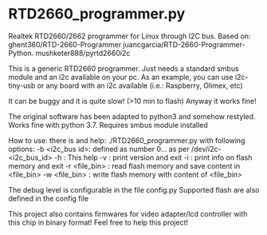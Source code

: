 # RTD2660_programmer.py
Realtek RTD2660/2662 programmer for Linux through I2C bus.
Based on: 			ghent360/RTD-2660-Programmer
					juancgarcia/RTD-2660-Programmer-Python.
					mushketer888/pyrtd2660i2c


This is a generic RTD2660 programmer.
Just needs a standard smbus module and an i2c available on your pc.
As an example, you can use i2c-tiny-usb or any board with an i2c available (i.e.: Raspberry, Olimex, etc)


It can be buggy and it is quite slow! (>10 min to flash)
Anyway it works fine!

The original software has been adapted to python3 and somehow restyled.
Works fine with python 3.7.
Requires smbus module installed

How to use:
there is and help:
./RTD2660_programmer.py with following options:
	-b <i2c_bus id>: defined as number 0... as per /dev/i2c-<i2c_bus_id>
	-h             : This help
	-v             : print version and exit
	-i             : print info on flash memory and exit
	-r <file_bin>  : read flash memory and save content in <file_bin>
	-w <file_bin>  : write flash memory with content of <file_bin>


The debug level is configurable in the file config.py
Supported flash are also defined in the config file

This project also contains firmwares for video adapter/lcd controller with this chip in binary format!
Feel free to help this project!
